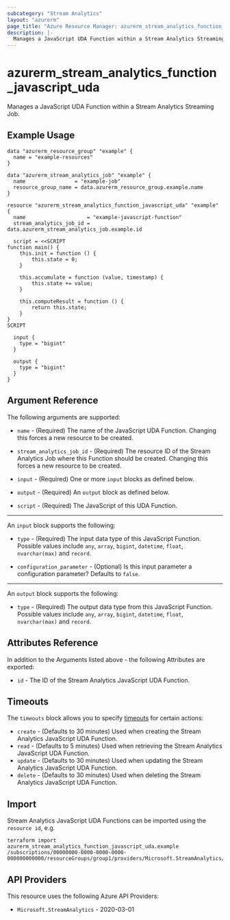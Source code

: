 ```yaml
---
subcategory: "Stream Analytics"
layout: "azurerm"
page_title: "Azure Resource Manager: azurerm_stream_analytics_function_javascript_uda"
description: |-
  Manages a JavaScript UDA Function within a Stream Analytics Streaming Job.
---
```


# azurerm_stream_analytics_function_javascript_uda

Manages a JavaScript UDA Function within a Stream Analytics Streaming Job.

## Example Usage

```hcl
data "azurerm_resource_group" "example" {
  name = "example-resources"
}

data "azurerm_stream_analytics_job" "example" {
  name                = "example-job"
  resource_group_name = data.azurerm_resource_group.example.name
}

resource "azurerm_stream_analytics_function_javascript_uda" "example" {
  name                    = "example-javascript-function"
  stream_analytics_job_id = data.azurerm_stream_analytics_job.example.id

  script = <<SCRIPT
function main() {
    this.init = function () {
        this.state = 0;
    }

    this.accumulate = function (value, timestamp) {
        this.state += value;
    }

    this.computeResult = function () {
        return this.state;
    }
}
SCRIPT

  input {
    type = "bigint"
  }

  output {
    type = "bigint"
  }
}
```

## Argument Reference

The following arguments are supported:

* `name` - (Required) The name of the JavaScript UDA Function. Changing this forces a new resource to be created.

* `stream_analytics_job_id` - (Required) The resource ID of the Stream Analytics Job where this Function should be created. Changing this forces a new resource to be created.

* `input` - (Required) One or more `input` blocks as defined below.

* `output` - (Required) An `output` block as defined below.

* `script` - (Required) The JavaScript of this UDA Function.

---

An `input` block supports the following:

* `type` - (Required) The input data type of this JavaScript Function. Possible values include `any`, `array`, `bigint`, `datetime`, `float`, `nvarchar(max)` and `record`.

* `configuration_parameter` - (Optional) Is this input parameter a configuration parameter? Defaults to `false`.

---

An `output` block supports the following:

* `type` - (Required) The output data type from this JavaScript Function. Possible values include `any`, `array`, `bigint`, `datetime`, `float`, `nvarchar(max)` and `record`.

## Attributes Reference

In addition to the Arguments listed above - the following Attributes are exported:

* `id` - The ID of the Stream Analytics JavaScript UDA Function.

## Timeouts

The `timeouts` block allows you to specify [timeouts](https://www.terraform.io/language/resources/syntax#operation-timeouts) for certain actions:

* `create` - (Defaults to 30 minutes) Used when creating the Stream Analytics JavaScript UDA Function.
* `read` - (Defaults to 5 minutes) Used when retrieving the Stream Analytics JavaScript UDA Function.
* `update` - (Defaults to 30 minutes) Used when updating the Stream Analytics JavaScript UDA Function.
* `delete` - (Defaults to 30 minutes) Used when deleting the Stream Analytics JavaScript UDA Function.

## Import

Stream Analytics JavaScript UDA Functions can be imported using the `resource id`, e.g.

```shell
terraform import azurerm_stream_analytics_function_javascript_uda.example /subscriptions/00000000-0000-0000-0000-000000000000/resourceGroups/group1/providers/Microsoft.StreamAnalytics/streamingJobs/job1/functions/func1
```

## API Providers
<!-- This section is generated, changes will be overwritten -->
This resource uses the following Azure API Providers:

* `Microsoft.StreamAnalytics` - 2020-03-01

